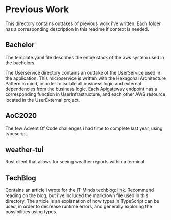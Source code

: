 # Previous Work
This directory contains outtakes of previous work i've written. Each folder has a corresponding description in this readme if context is needed.

## Bachelor
The template.yaml file describes the entire stack of the aws system used in the bachelors. 
 
The Userservice directory contains an outtake of the UserService used in the application. This microservice is written with the Hexagonal Architecture Pattern in mind, in order to isolate all business logic and external dependencies from the business logic. 
Each Apigateway endpoint has a corresponding function in UserInfrastructure, and each other AWS resource located in the UserExternal project.

## AoC2020
The few Advent Of Code challenges i had time to complete last year, using typescript.

## weather-tui
Rust client that allows for seeing weather reports within a terminal

## TechBlog
Contains an article i wrote for the IT-Minds techblog: [link](https://dev.to/itminds/enhancing-safety-by-embracing-types-548p). Recommend reading on the blog, but i've included the markdown file used in this directory.
The article is an explanation of how types in TypeScript can be used, in order to decrease runtime errors, and generally exploring the possibilities using types.


